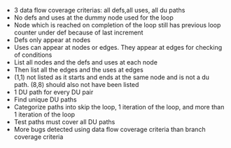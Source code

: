 * 3 data flow coverage criterias: all defs,all uses, all du paths  
* No defs and uses at the dummy node used for the loop  
* Node which is reached on completion of the loop still has previous loop counter under def because of last increment  
* Defs only appear at nodes  
* Uses can appear at nodes or edges. They appear at edges for checking of conditions  
* List all nodes and the defs and uses at each node  
* Then list all the edges and the uses at edges  
* (1,1) not listed as it starts and ends at the same node and is not a du path. (8,8) should also not have been listed  
* 1 DU path for every DU pair  
* Find unique DU paths  
* Categorize paths into skip the loop, 1 iteration of the loop, and more than 1 iteration of the loop  
* Test paths must cover all DU paths  
* More bugs detected using data flow coverage criteria than branch coverage criteria  
